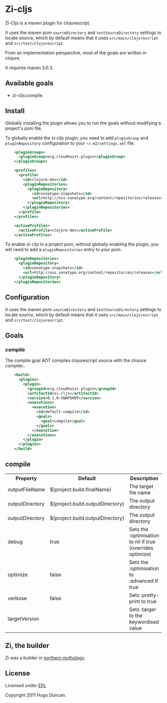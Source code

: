 # Zi-cljs

Zi-Cljs is a maven plugin for clojurescript.

It uses the maven pom `sourceDirectory` and `testSourceDirectory` settings to
locate source, which by default means that it uses `src/main/clojurescript` and
`src/test/clojurescript`.

From an implementation perspecitve, most of the goals are written in clojure.

It requires maven 3.0.3.

## Available goals

 * zi-cljs:compile

## Install

Globally installing the plugin allows you to run the goals without modifying
a project's pom file.

To globally enable the zi-cljs plugin, you need to add `pluginGroup` and
`pluginRepository` configuration to your `~/.m2/settings.xml` file.

```xml
    <pluginGroups>
      <pluginGroup>org.cloudhoist.plugin</pluginGroup>
    </pluginGroups>
```

```xml
    <profiles>
      <profile>
        <id>clojure-dev</id>
        <pluginRepositories>
          <pluginRepository>
            <id>sonatype-snapshots</id>
            <url>http://oss.sonatype.org/content/repositories/releases</url>
          </pluginRepository>
        </pluginRepositories>
      </profile>
    </profiles>

    <activeProfiles>
      <activeProfile>clojure-dev</activeProfile>
    </activeProfiles>
```

To enable zi-cljs in a project pom, without globally enabling the plugin, you
will need to add a `pluginRepositories` entry to your pom:

```xml
    <pluginRepositories>
      <pluginRepository>
        <id>sonatype-snapshots</id>
        <url>http://oss.sonatype.org/content/repositories/releases</url>
      </pluginRepository>
    </pluginRepositories>
```

## Configuration

It uses the maven pom `sourceDirectory` and `testSourceDirectory` settings to
locate source, which by default means that it uses `src/main/clojurescript` and
`src/test/clojurescript`.

## Goals

### compile

The compile goal AOT compiles clojurescript source with the closure compiler..

```xml
    <build>
      <plugins>
        <plugin>
          <groupId>org.cloudhoist.plugin</groupId>
          <artifactId>zi-cljs</artifactId>
          <version>0.1.0-SNAPSHOT</version>
          <executions>
            <execution>
              <id>default-compile</id>
              <goals>
                <goal>compile</goal>
              </goals>
            </execution>
          </executions>
        </plugin>
      </plugins>
    </build>
```

## compile

<table>
  <tr>
    <th>Property</th>
    <th>Default</th>
    <th>Description</th>
  </tr>
  <tr>
    <td>outputFileName</td>
    <td>${project.build.finalName}</td>
    <td>The target file name</td>
  </tr>
  <tr>
    <td>outputDirectory</td>
    <td>${project.build.outputDirectory}</td>
    <td>The output directory</td>
  </tr>
  <tr>
    <td>outputDirectory</td>
    <td>${project.build.outputDirectory}</td>
    <td>The output directory</td>
  </tr>
  <tr>
    <td>debug</td>
    <td>true</td>
    <td>Sets the :optimisation to nil if true (overrides optimize)</td>
  </tr>
  <tr>
    <td>optimize</td>
    <td>false</td>
    <td>Sets the :optimisation to :advanced if true</td>
  </tr>
  <tr>
    <td>verbose</td>
    <td>false</td>
    <td>Sets :pretty-print to true</td>
  </tr>
  <tr>
    <td>targetVersion</td>
    <td></td>
    <td>Sets :targer to the keywordised value</td>
  </tr>
</table>

## Zi, the builder

Zi was a builder in [northern mythology](http://www.pitt.edu/~dash/mbuilder.html#eckwadt).

## License

Licensed under [EPL](http://www.eclipse.org/legal/epl-v10.html)

Copyright 2011 Hugo Duncan.
